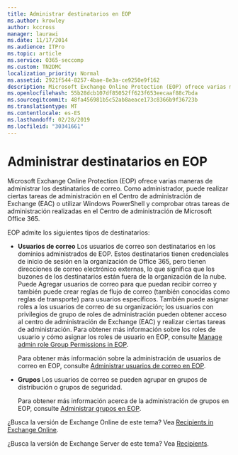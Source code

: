 ```yaml
---
title: Administrar destinatarios en EOP
ms.author: krowley
author: kccross
manager: laurawi
ms.date: 11/17/2014
ms.audience: ITPro
ms.topic: article
ms.service: O365-seccomp
ms.custom: TN2DMC
localization_priority: Normal
ms.assetid: 2921f544-8257-4bae-8e3a-ce9250e9f162
description: Microsoft Exchange Online Protection (EOP) ofrece varias maneras de administrar los destinatarios de correo. Como administrador, puede realizar ciertas tareas de administración en el Centro de administración de Exchange (EAC) o utilizar Windows PowerShell y comprobar otras tareas de administración realizadas en el Centro de administración de Microsoft Office 365.
ms.openlocfilehash: 55b28dcb107df85052ff623f653eecaaf88c7bda
ms.sourcegitcommit: 48fa456981b5c52ab8aeace173c8366b9f36723b
ms.translationtype: MT
ms.contentlocale: es-ES
ms.lasthandoff: 02/28/2019
ms.locfileid: "30341661"
---
```

# <a name="manage-recipients-in-eop"></a>Administrar destinatarios en EOP

Microsoft Exchange Online Protection (EOP) ofrece varias maneras de administrar los destinatarios de correo. Como administrador, puede realizar ciertas tareas de administración en el Centro de administración de Exchange (EAC) o utilizar Windows PowerShell y comprobar otras tareas de administración realizadas en el Centro de administración de Microsoft Office 365.
  
EOP admite los siguientes tipos de destinatarios:
  
- **Usuarios de correo** Los usuarios de correo son destinatarios en los dominios administrados de EOP. Estos destinatarios tienen credenciales de inicio de sesión en la organización de Office 365, pero tienen direcciones de correo electrónico externas, lo que significa que los buzones de los destinatarios están fuera de la organización de la nube. Puede Agregar usuarios de correo para que puedan recibir correo y también puede crear reglas de flujo de correo (también conocidas como reglas de transporte) para usuarios específicos. También puede asignar roles a los usuarios de correo de su organización; los usuarios con privilegios de grupo de roles de administración pueden obtener acceso al centro de administración de Exchange (EAC) y realizar ciertas tareas de administración. Para obtener más información sobre los roles de usuario y cómo asignar los roles de usuario en EOP, consulte [Manage admin role Group Permissions in EOP](manage-admin-role-group-permissions-in-eop.md).
    
    Para obtener más información sobre la administración de usuarios de correo en EOP, consulte [Administrar usuarios de correo en EOP](manage-mail-users-in-eop.md).
    
- **Grupos** Los usuarios de correo se pueden agrupar en grupos de distribución o grupos de seguridad. 
    
    Para obtener más información acerca de la administración de grupos en EOP, consulte [Administrar grupos en EOP](manage-groups-in-eop.md).
    
¿Busca la versión de Exchange Online de este tema? Vea [Recipients in Exchange Online](http://technet.microsoft.com/library/50d16941-5cd7-435d-8715-e2b69f8410ab.aspx).
  
¿Busca la versión de Exchange Server de este tema? Vea [Recipients](http://technet.microsoft.com/library/40300ed4-85a5-463d-bb3a-cf787bd44e9d.aspx).
  

